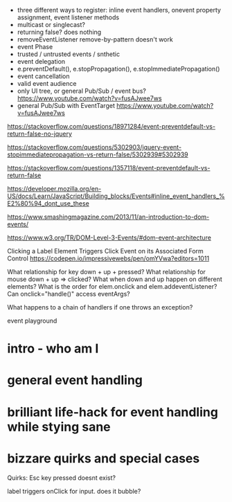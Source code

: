 - three different ways to register: inline event handlers, onevent property assignment, event listener methods
- multicast or singlecast?
- returning false? does nothing
- removeEventListener remove-by-pattern doesn't work
- event Phase
- trusted / untrusted events / snthetic
- event delegation
- e.preventDefault(), e.stopPropagation(), e.stopImmediatePropagation()
- event cancellation
- valid event audience
- only UI tree, or general Pub/Sub / event bus? https://www.youtube.com/watch?v=fusAJwee7ws
- general Pub/Sub with EventTarget https://www.youtube.com/watch?v=fusAJwee7ws

https://stackoverflow.com/questions/18971284/event-preventdefault-vs-return-false-no-jquery

https://stackoverflow.com/questions/5302903/jquery-event-stopimmediatepropagation-vs-return-false/5302939#5302939

https://stackoverflow.com/questions/1357118/event-preventdefault-vs-return-false

https://developer.mozilla.org/en-US/docs/Learn/JavaScript/Building_blocks/Events#inline_event_handlers_%E2%80%94_dont_use_these

https://www.smashingmagazine.com/2013/11/an-introduction-to-dom-events/

https://www.w3.org/TR/DOM-Level-3-Events/#dom-event-architecture

Clicking a Label Element Triggers Click Event on its Associated Form Control
https://codepen.io/impressivewebs/pen/omYVwa?editors=1011

What relationship for key down + up + pressed?
What relationship for mouse down + up => clicked?
What when down and up happen on different elements?
What is the order for elem.onclick and elem.addeventListener?
Can onclick="handle()" access eventArgs?

What happens to a chain of handlers if one throws an exception?

event playground

# intro - who am I

# general event handling

# brilliant life-hack for event handling while stying sane

# bizzare quirks and special cases

Quirks:
Esc key pressed doesnt exist?

label triggers onClick for input. does it bubble?
